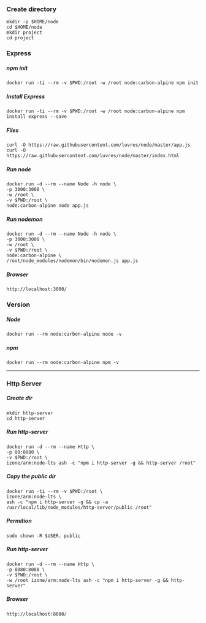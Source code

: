 ### Create directory
```
mkdir -p $HOME/node
cd $HOME/node
mkdir project
cd project
```
### Express
##### npm init
```
docker run -ti --rm -v $PWD:/root -w /root node:carbon-alpine npm init
```
##### Install Express
```
docker run -ti --rm -v $PWD:/root -w /root node:carbon-alpine npm install express --save
```
##### Files
```
curl -O https://raw.githubusercontent.com/luvres/node/master/app.js
curl -O https://raw.githubusercontent.com/luvres/node/master/index.html
```
##### Run node
```
docker run -d --rm --name Node -h node \
-p 3000:3000 \
-w /root \
-v $PWD:/root \
node:carbon-alpine node app.js
```
##### Run nodemon
```
docker run -d --rm --name Node -h node \
-p 3000:3000 \
-w /root \
-v $PWD:/root \
node:carbon-alpine \
/root/node_modules/nodemon/bin/nodemon.js app.js
```
##### Browser
```
http://localhost:3000/
```

### Version
##### Node
```
docker run --rm node:carbon-alpine node -v
```
##### npm
```
docker run --rm node:carbon-alpine npm -v
```

-----
### Http Server
##### Create dir
```
mkdir http-server
cd http-server
```
##### Run http-server
```
docker run -d --rm --name Http \
-p 80:8080 \
-v $PWD:/root \
izone/arm:node-lts ash -c "npm i http-server -g && http-server /root"
```
##### Copy the public dir
```
docker run -ti --rm -v $PWD:/root \
izone/arm:node-lts \
ash -c "npm i http-server -g && cp -a /usr/local/lib/node_modules/http-server/public /root"
```
##### Permition
```
sudo chown -R $USER. public
```
##### Run http-server
```
docker run -d --rm --name Http \
-p 8080:8080 \
-v $PWD:/root \
-w /root izone/arm:node-lts ash -c "npm i http-server -g && http-server"
```
##### Browser
```
http://localhost:8080/
```

